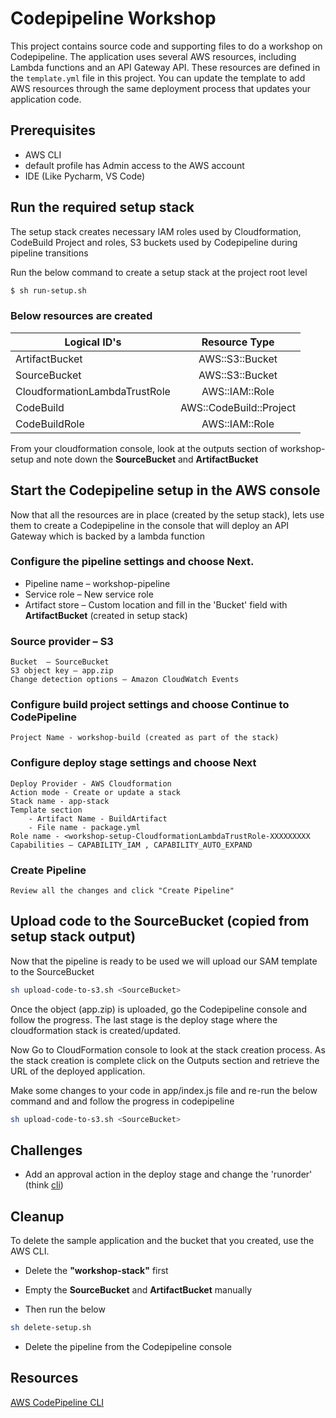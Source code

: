 # Codepipeline Workshop

This project contains source code and supporting files to do a workshop on Codepipeline.
The application uses several AWS resources, including Lambda functions and an API Gateway API. These resources are defined in the `template.yml` file in this project. You can update the template to add AWS resources through the same deployment process that updates your application code.


## Prerequisites

* AWS CLI
* default profile has Admin access to the AWS account
* IDE (Like Pycharm, VS Code)

## Run the required setup stack

The setup stack creates necessary IAM roles used by Cloudformation, CodeBuild Project and roles, S3 buckets used by Codepipeline during pipeline transitions

Run the below command to create a setup stack at the project root level
```bash
$ sh run-setup.sh
```

### Below resources are created
| Logical ID's        | Resource Type           |
| ------------- |:-------------:|
| ArtifactBucket      | AWS::S3::Bucket | 
| SourceBucket      | AWS::S3::Bucket | 
| CloudformationLambdaTrustRole      | AWS::IAM::Role      |
| CodeBuild | AWS::CodeBuild::Project      |
| CodeBuildRole | AWS::IAM::Role      |


From your cloudformation console, look at the outputs section of workshop-setup and note down the 
**SourceBucket** and **ArtifactBucket**

## Start the Codepipeline setup in the AWS console

Now that all the resources are in place (created by the setup stack), lets use them to create a Codepipeline in the console that will deploy an API Gateway which is backed by a lambda function 


### Configure the pipeline settings and choose Next.

* Pipeline name – workshop-pipeline
* Service role – New service role
* Artifact store – Custom location and fill in the 'Bucket' field with **ArtifactBucket** (created in setup stack)

### Source provider – S3
```
Bucket  – SourceBucket
S3 object key – app.zip
Change detection options – Amazon CloudWatch Events
```

### Configure build project settings and choose Continue to CodePipeline
```
Project Name - workshop-build (created as part of the stack)
```
### Configure deploy stage settings and choose Next
```
Deploy Provider - AWS Cloudformation
Action mode - Create or update a stack
Stack name - app-stack
Template section 
    - Artifact Name - BuildArtifact
    - File name - package.yml
Role name - <workshop-setup-CloudformationLambdaTrustRole-XXXXXXXXX
Capabilities – CAPABILITY_IAM , CAPABILITY_AUTO_EXPAND
```
### Create Pipeline
```
Review all the changes and click "Create Pipeline"
```



## Upload code to the SourceBucket (copied from setup stack output)

Now that the pipeline is ready to be used we will upload our SAM template to the SourceBucket
```bash
sh upload-code-to-s3.sh <SourceBucket>
```

Once the object (app.zip) is uploaded, go the Codepipeline console and follow the 
progress. The last stage is the deploy stage where the cloudformation stack is created/updated.


Now Go to CloudFormation console to look at the stack creation process. As the stack creation is complete
click on the Outputs section and retrieve the URL of the deployed application.

Make some changes to your code in app/index.js file and re-run the below command and and follow the progress in codepipeline 
```bash
sh upload-code-to-s3.sh <SourceBucket>
```


## Challenges

* Add an approval action in the deploy stage and change the 'runorder' (think [cli](https://docs.aws.amazon.com/cli/latest/reference/codepipeline/update-pipeline.html))

## Cleanup

To delete the sample application and the bucket that you created, use the AWS CLI.

* Delete the **"workshop-stack"** first 
* Empty the **SourceBucket** and **ArtifactBucket** manually

* Then run the below
```bash
sh delete-setup.sh
```

* Delete the pipeline from the Codepipeline console

## Resources

[AWS CodePipeline CLI](https://docs.aws.amazon.com/cli/latest/reference/codepipeline/index.html)